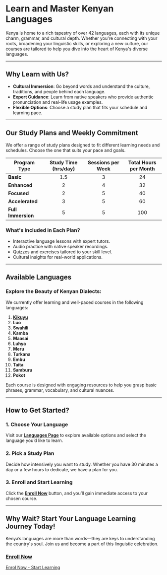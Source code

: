 <!-- Enrol To Learn -->

<!-- Language School In Kenya - 

The Language School in Kenya
Cell: +254 111-333-222

Email: info@languageschoolkenya.org

Location: Chania Ave. Kilimani, Nairobi, Kenya

-->
<!-- // Write section -->

# Learn and Master Kenyan Languages

Kenya is home to a rich tapestry of over 42 languages, each with its unique charm, grammar, and cultural depth. Whether you're connecting with your roots, broadening your linguistic skills, or exploring a new culture, our courses are tailored to help you dive into the heart of Kenya's diverse languages.

---

## Why Learn with Us?

- **Cultural Immersion**: Go beyond words and understand the culture, traditions, and people behind each language.  
- **Expert Guidance**: Learn from native speakers who provide authentic pronunciation and real-life usage examples.  
- **Flexible Options**: Choose a study plan that fits your schedule and learning pace.  

---

## Our Study Plans and Weekly Commitment

We offer a range of study plans designed to fit different learning needs and schedules. Choose the one that suits your pace and goals.

| **Program Type**   | **Study Time (hrs/day)** | **Sessions per Week** | **Total Hours per Month** |
|-------------------|:------------------------:|:----------------------:|:--------------------------:|
| **Basic**          | 1.5                      | 3                      | 24                         |
| **Enhanced**       | 2                        | 4                      | 32                         |
| **Focused**        | 2                        | 5                      | 40                         |
| **Accelerated**    | 3                        | 5                      | 60                         |
| **Full Immersion** | 5                        | 5                      | 100                        |

### What's Included in Each Plan?
- Interactive language lessons with expert tutors.  
- Audio practice with native speaker recordings.  
- Quizzes and exercises tailored to your skill level.  
- Cultural insights for real-world applications.  

---

## Available Languages

### Explore the Beauty of Kenyan Dialects:
We currently offer learning and well-paced courses in the following languages:
1. [**Kikuyu**](/docs/kikuyu/)  
2. **Luo**  
3. **Swahili**  
4. **Kamba**  
5. **Maasai**  
6. **Luhya**  
7. **Meru**  
8. **Turkana**  
9. **Embu**  
10. **Taita**  
11. **Samburu**  
12. **Pokot**  

Each course is designed with engaging resources to help you grasp basic phrases, grammar, vocabulary, and cultural nuances.

---

## How to Get Started?

### 1. **Choose Your Language**
Visit our **[Languages Page](#)** to explore available options and select the language you’d like to learn.

### 2. **Pick a Study Plan**
Decide how intensively you want to study. Whether you have 30 minutes a day or a few hours to dedicate, we have a plan for you.

### 3. **Enroll and Start Learning**
Click the **[Enroll Now](/contact.md)** button, and you’ll gain immediate access to your chosen course.  

---

## Why Wait? Start Your Language Learning Journey Today!

Kenya’s languages are more than words—they are keys to understanding the country's soul. Join us and become a part of this linguistic celebration.  

### [Enroll Now](/contact.md)



[Enrol Now - Start Learning]()